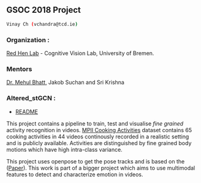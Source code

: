 ## GSOC 2018 Project

```sh
Vinay Ch (vchandra@tcd.ie)
```

### Organization :
[Red Hen Lab](http://www.redhenlan.org/) - Cognitive Vision Lab, University of Bremen.

### Mentors
[Dr. Mehul Bhatt](http://www.mehulbhatt.org/),
Jakob Suchan and 
Sri Krishna

### Altered_stGCN : 
* [README](https://github.com/Zzoey/Redhenlab_gsoc2018/blob/master/altered_stGCN/README.md)

This project contains a pipeline to train, test and visualise *fine grained* activity recognition in videos. [MPII Cooking Activities](https://www.mpi-inf.mpg.de/departments/computer-vision-and-multimodal-computing/research/human-activity-recognition/mpii-cooking-activities-dataset/) dataset contains 65 cooking activities in 44 videos continously recorded in a realistic setting and is publicly available. Activities are distinguished by fine grained body motions which have high intra-class variance.

This project uses openpose to get the pose tracks and is based on the ([Paper](https://arxiv.org/abs/1801.07455)). This work is part of a bigger project which aims to use multimodal features to detect and characterize emotion in videos.
